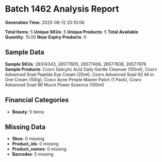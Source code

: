 # Batch 1462 Analysis Report

**Generation Time**: 2025-08-12 20:10:06

**Total Items**: 5
**Unique SKUs**: 5
**Unique Products**: 5
**Total Available Quantity**: 15.00
**Near Expiry Products**: 0

## Sample Data
**Sample SKUs**: 28314343, 26577605, 26577406, 26577838, 26577976
**Sample Products**: Cosrx Salicylic Acid Daily Gentle Cleanser (150ml), Cosrx Advanced Snail Peptide Eye Cream (25ml), Cosrx Advanced Snail 92 All in One Cream (100g), Cosrx Acne Pimple Master Patch (1 Pack), Cosrx Advanced Snail 96 Mucin Power Essence (100ml)

## Financial Categories
- **Beauty**: 5 items

## Missing Data
- **Skus**: 0 missing
- **Product_ids**: 0 missing
- **Product_names**: 0 missing
- **Barcodes**: 5 missing
